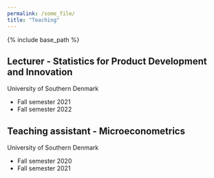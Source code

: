```yaml
---
permalink: /some_file/
title: "Teaching"
---
```


{% include base_path %}


Lecturer - Statistics for Product Development and Innovation
------

University of Southern Denmark

* Fall semester 2021
* Fall semester 2022


Teaching assistant - Microeconometrics
------

University of Southern Denmark

* Fall semester 2020
* Fall semester 2021